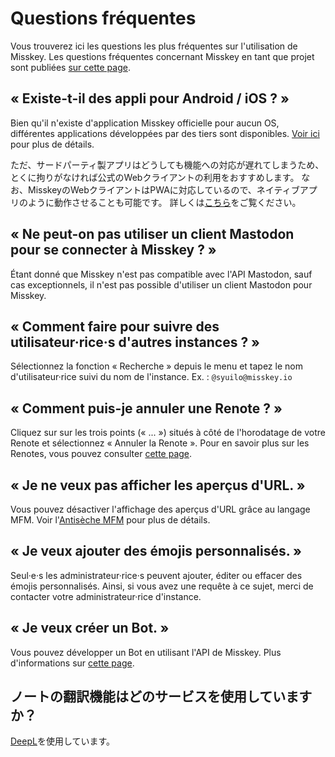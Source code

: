 # Questions fréquentes
Vous trouverez ici les questions les plus fréquentes sur l'utilisation de Misskey. Les questions fréquentes concernant Misskey en tant que projet sont publiées [sur cette page](./misskey).

## « Existe-t-il des appli pour Android / iOS ? »
Bien qu'il n'existe d'application Misskey officielle pour aucun OS, différentes applications développées par des tiers sont disponibles. [Voir ici](./apps) pour plus de détails.

ただ、サードパーティ製アプリはどうしても機能への対応が遅れてしまうため、とくに拘りがなければ公式のWebクライアントの利用をおすすめします。 なお、MisskeyのWebクライアントはPWAに対応しているので、ネイティブアプリのように動作させることも可能です。 詳しくは[こちら](todo)をご覧ください。

## « Ne peut-on pas utiliser un client Mastodon pour se connecter à Misskey ? »
Étant donné que Misskey n'est pas compatible avec l'API Mastodon, sauf cas exceptionnels, il n'est pas possible d'utiliser un client Mastodon pour Misskey.

## « Comment faire pour suivre des utilisateur·rice·s d'autres instances ? »
Sélectionnez la fonction « Recherche » depuis le menu et tapez le nom d'utilisateur·rice suivi du nom de l'instance. Ex. : `@syuilo@misskey.io`

## « Comment puis-je annuler une Renote ? »
Cliquez sur sur les trois points (« ... ») situés à côté de l'horodatage de votre Renote et sélectionnez « Annuler la Renote ». Pour en savoir plus sur les Renotes, vous pouvez consulter [cette page](../features/note).

## « Je ne veux pas afficher les aperçus d'URL. »
Vous pouvez désactiver l'affichage des aperçus d'URL grâce au langage MFM. Voir l'[Antisèche MFM](/mfm-cheat-sheet) pour plus de détails.

## « Je veux ajouter des émojis personnalisés. »
Seul·e·s les administrateur·rice·s peuvent ajouter, éditer ou effacer des émojis personnalisés. Ainsi, si vous avez une requête à ce sujet, merci de contacter votre administrateur·rice d'instance.

## « Je veux créer un Bot. »
Vous pouvez développer un Bot en utilisant l'API de Misskey. Plus d'informations sur [cette page](../advanced/develop-bot).

## ノートの翻訳機能はどのサービスを使用していますか？
[DeepL](https://www.deepl.com/)を使用しています。
